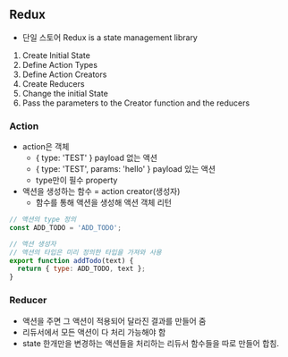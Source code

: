 ## Redux
* 단일 스토어
Redux is a state management library
1. Create Initial State
2. Define Action Types
3. Define Action Creators
4. Create Reducers
5. Change the initial State
6. Pass the parameters to the Creator function and the reducers

### Action
* action은 객체
  * { type: 'TEST' } payload 없는 액션
  * { type: 'TEST', params: 'hello' } payload 있는 액션
  * type만이 필수 property
* 액션을 생성하는 함수 = action creator(생성자)
  * 함수를 통해 액션을 생성해 액션 객체 리턴
```javascript
// 액션의 type 정의
const ADD_TODO = 'ADD_TODO';

// 액션 생성자
// 액션의 타입은 미리 정의한 타입을 가져와 사용
export function addTodo(text) {
  return { type: ADD_TODO, text };
}
```
### Reducer
* 액션을 주면 그 액션이 적용되어 달라진 결과를 만들어 줌
* 리듀서에서 모든 액션이 다 처리 가능해야 함
* state 한개만을 변경하는 액션들을 처리하는 리듀서 함수들을 따로 만들어 합침.
